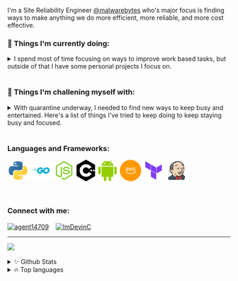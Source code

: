 I'm a Site Reliability Engineer <a href="https://github.com/malwarebytes">@malwarebytes</a> who's major focus is finding ways to make anything we do more efficient, more reliable, and more cost effective.

### 💼 Things I'm currently doing:
<details>
<summary>I spend most of time focusing on ways to improve work based tasks, but outside of that I have some personal projects I focus on.</summary><br/>

  + Teaching myself K8's ☸️.
  + Building applications on the TwitchAPI to enhance user experiences.
  + Practing video editing and tablet drawing.
</details>
<br/>

### 🌱 Things I'm challening myself with:
<details>
  <summary>With quarantine underway, I needed to find new ways to keep busy and entertained. Here's a list of things I've tried to keep doing to keep staying busy and focused.</summary><br/>

  + [Stream](https://twitch.tv/gnomebytes) two nights a week to keep up interaction with others and break from programming.
  + Create a better work/life balance for myself to spend more time with my family.
  + Learn new skills, such as arduino programming.
</details>
<br/>

### Languages and Frameworks:
<p align="left">
  <img src="https://raw.githubusercontent.com/ImDevinC/ImDevinC/master/icons/python_48x48.png" alt="python"/>
  <img src="https://raw.githubusercontent.com/ImDevinC/ImDevinC/master/icons/go_48x48.png" alt="golang"/>
  <img src="https://raw.githubusercontent.com/ImDevinC/ImDevinC/master/icons/node_48x48.png" alt="nodejs"/>
  <img src="https://raw.githubusercontent.com/ImDevinC/ImDevinC/master/icons/cpp_48x48.png" alt="C++"/>
  <img src="https://raw.githubusercontent.com/ImDevinC/ImDevinC/master/icons/android_48x48.png" alt="android"/>
  <img src="https://raw.githubusercontent.com/ImDevinC/ImDevinC/master/icons/aws_48x48.png" alt="aws"/>
  <img src="https://raw.githubusercontent.com/ImDevinC/ImDevinC/master/icons/terraform_48x48.png" alt="terraform"/>
  <img src="https://raw.githubusercontent.com/ImDevinC/ImDevinC/master/icons/jenkins_48x48.png" alt="jenkins"/>
</p>
<br/>

### Connect with me:

<p align="left">
  <a href="https://www.instagram.com/agent14709/" target="blank"><img align="center" src="https://cdn.jsdelivr.net/npm/simple-icons@3.0.1/icons/instagram.svg" alt="agent14709" height="48" width="48" /></a> &nbsp;&nbsp;
  <a href="https://twitter.com/ImDevinC" target="blank"><img align="center" src="https://cdn.jsdelivr.net/npm/simple-icons@3.0.1/icons/twitter.svg" alt="ImDevinC" height="48" width="48" /></a> &nbsp;&nbsp;
</p>

---

![](https://komarev.com/ghpvc/?username=imdevinc)

<details>
  <summary>✨ Github Stats</summary>
  <br>

  ![](https://github-readme-stats.vercel.app/api?username=imdevinc&show_icons=true&theme=dracula)
  
</details>
<details>
  <summary>🔥 Top languages</summary>
  <br>
  
  ![](https://github-readme-stats.vercel.app/api/top-langs/?username=imdevinc&theme=dracula)
</details>
